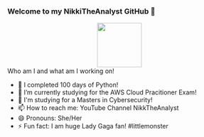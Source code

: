 ### Welcome to my NikkiTheAnalyst GitHub 👋

<div id="header" align="center">
  <img src="https://media.giphy.com/media/p7bz7zIIW2dJemYweL/giphy.gif" width="100"/>
</div>




<!--
**MsNikki-85/MSNikki-85** is a ✨ _special_ ✨ repository because its `README.md` (this file) appears on your GitHub profile.
-->Who am I and what am I working on!

- 🔭 I completed 100 days of Python! 
- 🌱 I’m currently studying for the AWS Cloud Pracitioner Exam!
- 🤔 I'm studying for a Masters in Cybersecurity!
- 📫 How to reach me: YouTube Channel NikkTheAnalyst
- 😄 Pronouns: She/Her
- ⚡ Fun fact: I am huge Lady Gaga fan! #littlemonster

